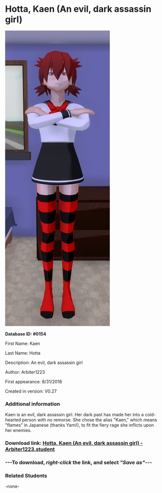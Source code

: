 # Hotta, Kaen (An evil, dark assassin girl)

<img src="../../Files/Images/Hotta, Kaen (An evil, dark assassin girl).png" title="Hotta, Kaen (An evil, dark assassin girl) - Arbiter1223">

**Database ID: #0154**

First Name: Kaen

Last Name: Hotta

Description: An evil, dark assassin girl

Author: Arbiter1223

First appearance: 8/31/2018

Created in version: V0.27

### Additional information

Kaen is an evil, dark assassin girl. Her dark past has made her into a cold-hearted person with no remorse. She chose the alias "Kaen," which means "flames" in Japanese (thanks Yami!), to fit the fiery rage she inflicts upon her enemies.

### Download link: <a href="https://raw.githubusercontent.com/Arbiter1223/Daigaku-Gurashi-Custom-Students/master/Files/Student%20Files/Hotta%2C%20Kaen%20(An%20evil%2C%20dark%20assassin%20girl)%20-%20Arbiter1223.student">Hotta, Kaen (An evil, dark assassin girl) - Arbiter1223.student</a>

### ---**To download, _right-click_ the link, and select _"Save as"_**---

### Related Students

-none-
